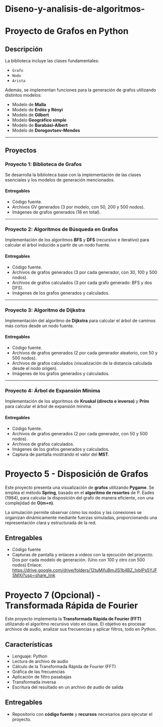 # Diseno-y-analisis-de-algoritmos-

# Proyecto de Grafos en Python

## Descripción
La biblioteca incluye las clases fundamentales:
- `Grafo`
- `Nodo`
- `Arista`

Además, se implementan funciones para la generación de grafos utilizando distintos modelos:
- Modelo de **Malla**
- Modelo de **Erdös y Rényi**
- Modelo de **Gilbert**
- Modelo **Geográfico simple**
- Modelo de **Barabási-Albert**
- Modelo de **Dorogovtsev-Mendes**

---

## Proyectos

### Proyecto 1: Biblioteca de Grafos
Se desarrolla la biblioteca base con la implementación de las clases esenciales y los modelos de generación mencionados.

#### **Entregables**
- Código fuente.
- Archivos GV generados (3 por modelo, con 50, 200 y 500 nodos).
- Imágenes de grafos generados (18 en total).

---

### Proyecto 2: Algoritmos de Búsqueda en Grafos
Implementación de los algoritmos **BFS** y **DFS** (recursivo e iterativo) para calcular el árbol inducido a partir de un nodo fuente.

#### **Entregables**
- Código fuente.
- Archivos de grafos generados (3 por cada generador, con 30, 100 y 500 nodos).
- Archivos de grafos calculados (3 por cada grafo generado: BFS y dos DFS).
- Imágenes de los grafos generados y calculados.

---

### Proyecto 3: Algoritmo de Dijkstra
Implementación del algoritmo de **Dijkstra** para calcular el árbol de caminos más cortos desde un nodo fuente.

#### **Entregables**
- Código fuente.
- Archivos de grafos generados (2 por cada generador aleatorio, con 50 y 500 nodos).
- Archivos de grafos calculados (visualización de la distancia calculada desde el nodo origen).
- Imágenes de los grafos generados y calculados.

---

### Proyecto 4: Árbol de Expansión Mínima
Implementación de los algoritmos de **Kruskal (directo e inverso)** y **Prim** para calcular el árbol de expansión mínima.

#### **Entregables**
- Código fuente.
- Archivos de grafos generados (2 por cada generador, con 50 y 500 nodos).
- Archivos de grafos calculados.
- Imágenes de los grafos generados y calculados.
- Captura de pantalla mostrando el valor del **MST**.



# Proyecto 5 - Disposición de Grafos

Este proyecto presenta una visualización de **grafos** utilizando **Pygame**. Se emplea el método **Spring**, basado en el **algoritmo de resortes** de P. Eades (1984), para calcular la disposición del grafo de manera eficiente, con una complejidad de **O(m+n)**.

La simulación permite observar cómo los nodos y las conexiones se organizan dinámicamente mediante fuerzas simuladas, proporcionando una representación clara y estructurada de la red.

## **Entregables**
- Código fuente
- Capturas de pantalla y enlaces a videos con la ejecución del proyecto.
  Dos por cada modelo de generación. (Uno con 100 y otro con 500 nodos)
Enlace: https://drive.google.com/drive/folders/12tuMjfuBmJlS1b4BZ_IvbIPs5YJFSMXi?usp=share_link

# Proyecto 7 (Opcional) - Transformada Rápida de Fourier

Este proyecto implementa la **Transformada Rápida de Fourier (FFT)** utilizando el algoritmo recursivo visto en clase. El objetivo es procesar archivos de audio, analizar sus frecuencias y aplicar filtros, todo en Python.

## Características

- Lenguaje: Python  
- Lectura de archivo de audio
- Cálculo de la Transformada Rápida de Fourier (FFT)
- Gráfica de las frecuencias
- Aplicación de filtro pasabajas
- Transformada inversa
- Escritura del resultado en un archivo de audio de salida


## Entregables
- Repositorio con **código fuente** y **recursos** necesarios para ejecutar el proyecto.

